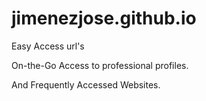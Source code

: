 # jimenezjose.github.io
Easy Access url's

On-the-Go Access to professional profiles.

And Frequently Accessed Websites.
